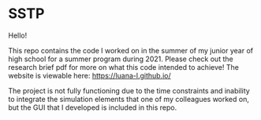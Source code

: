 # SSTP

Hello!

This repo contains the code I worked on in the summer of my junior year of high school for a summer program during 2021. 
Please check out the research brief pdf for more on what this code intended to achieve! The website is viewable here: https://luana-l.github.io/

The project is not fully functioning due to the time constraints and inability to integrate the simulation elements that one of my colleagues worked on,
but the GUI that I developed is included in this repo.

